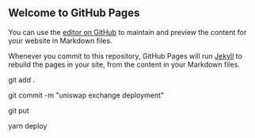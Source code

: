 ## Welcome to GitHub Pages

You can use the [editor on GitHub](https://github.com/oldcaphta/aratoo/edit/gh-pages/index.md) to maintain and preview the content for your website in Markdown files.

Whenever you commit to this repository, GitHub Pages will run [Jekyll](https://jekyllrb.com/) to rebuild the pages in your site, from the content in your Markdown files.


git add .

git commit -m "uniswap exchange deployment"

git put

yarn deploy
